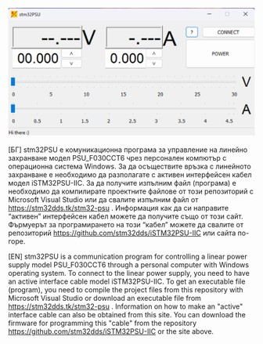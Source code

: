 ﻿![Alt text](images/example.png)

[БГ]  stm32PSU е комуникационна програма за управление на линейно захранване
модел PSU_F030CCT6 чрез персонален компютър с операционна система Windows.
За да осъществите връзка с линейното захранване е необходимо да разполагате
с активен интерфейсен кабел модел iSTM32PSU-IIC. За да получите изпълним
файл (програма) е необходимо да компилирате проектните файлове от този
репозиторий с Microsoft Visual Studio или да свалите изпълним файл от
https://stm32dds.tk/stm32-psu . Информация как да си направите “активен”
интерфейсен кабел можете да получите също от този сайт. Фърмуерът за
програмирането на този “кабел” можете да свалите от репозиторий
https://github.com/stm32dds/iSTM32PSU-IIC  или сайта по-горе. 

[EN] stm32PSU is a communication program for controlling a linear power supply
model PSU_F030CCT6 through a personal computer with Windows operating system.
To connect to the linear power supply, you need to have an active interface
cable model iSTM32PSU-IIC. To get an executable file (program), you need to
compile the project files from this repository with Microsoft Visual Studio or
download an executable file from https://stm32dds.tk/stm32-psu . Information
on how to make an "active" interface cable can also be obtained from this site.
You can download the firmware for programming this "cable" from the repository
https://github.com/stm32dds/iSTM32PSU-IIC or the site above. 
